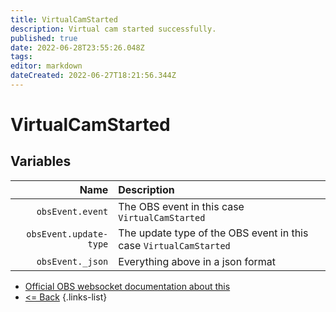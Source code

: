 ```yaml
---
title: VirtualCamStarted
description: Virtual cam started successfully.
published: true
date: 2022-06-28T23:55:26.048Z
tags: 
editor: markdown
dateCreated: 2022-06-27T18:21:56.344Z
---
```


# VirtualCamStarted

## Variables

Name | Description
----:|:------------
| `obsEvent.event` | The OBS event in this case `VirtualCamStarted`
| `obsEvent.update-type` | The update type of the OBS event in this case `VirtualCamStarted`
| `obsEvent._json` | Everything above in a json format

* [Official OBS websocket documentation about this](https://github.com/obsproject/obs-websocket/blob/4.x-current/docs/generated/protocol.md#virtualCamstarted)
* [<= Back](/en/Integrations/OBS/Events)
{.links-list}